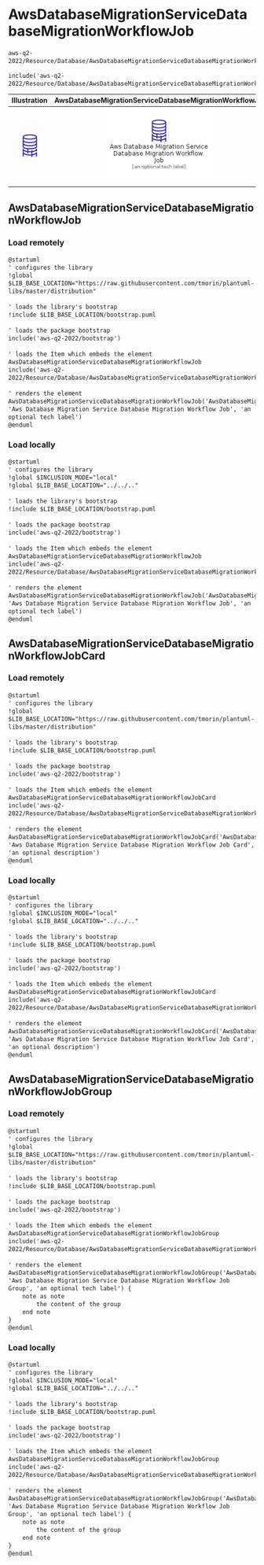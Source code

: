 # AwsDatabaseMigrationServiceDatabaseMigrationWorkflowJob


```text
aws-q2-2022/Resource/Database/AwsDatabaseMigrationServiceDatabaseMigrationWorkflowJob
```

```text
include('aws-q2-2022/Resource/Database/AwsDatabaseMigrationServiceDatabaseMigrationWorkflowJob')
```



| Illustration | AwsDatabaseMigrationServiceDatabaseMigrationWorkflowJob | AwsDatabaseMigrationServiceDatabaseMigrationWorkflowJobCard | AwsDatabaseMigrationServiceDatabaseMigrationWorkflowJobGroup |
| :---: | :---: | :---: | :---: |
| ![illustration for Illustration](../../../aws-q2-2022/Resource/Database/AwsDatabaseMigrationServiceDatabaseMigrationWorkflowJob.png) | ![illustration for AwsDatabaseMigrationServiceDatabaseMigrationWorkflowJob](../../../aws-q2-2022/Resource/Database/AwsDatabaseMigrationServiceDatabaseMigrationWorkflowJob.Local.png) | ![illustration for AwsDatabaseMigrationServiceDatabaseMigrationWorkflowJobCard](../../../aws-q2-2022/Resource/Database/AwsDatabaseMigrationServiceDatabaseMigrationWorkflowJobCard.Local.png) | ![illustration for AwsDatabaseMigrationServiceDatabaseMigrationWorkflowJobGroup](../../../aws-q2-2022/Resource/Database/AwsDatabaseMigrationServiceDatabaseMigrationWorkflowJobGroup.Local.png) |




## AwsDatabaseMigrationServiceDatabaseMigrationWorkflowJob

### Load remotely
```plantuml
@startuml
' configures the library
!global $LIB_BASE_LOCATION="https://raw.githubusercontent.com/tmorin/plantuml-libs/master/distribution"

' loads the library's bootstrap
!include $LIB_BASE_LOCATION/bootstrap.puml

' loads the package bootstrap
include('aws-q2-2022/bootstrap')

' loads the Item which embeds the element AwsDatabaseMigrationServiceDatabaseMigrationWorkflowJob
include('aws-q2-2022/Resource/Database/AwsDatabaseMigrationServiceDatabaseMigrationWorkflowJob')

' renders the element
AwsDatabaseMigrationServiceDatabaseMigrationWorkflowJob('AwsDatabaseMigrationServiceDatabaseMigrationWorkflowJob', 'Aws Database Migration Service Database Migration Workflow Job', 'an optional tech label')
@enduml
```

### Load locally
```plantuml
@startuml
' configures the library
!global $INCLUSION_MODE="local"
!global $LIB_BASE_LOCATION="../../.."

' loads the library's bootstrap
!include $LIB_BASE_LOCATION/bootstrap.puml

' loads the package bootstrap
include('aws-q2-2022/bootstrap')

' loads the Item which embeds the element AwsDatabaseMigrationServiceDatabaseMigrationWorkflowJob
include('aws-q2-2022/Resource/Database/AwsDatabaseMigrationServiceDatabaseMigrationWorkflowJob')

' renders the element
AwsDatabaseMigrationServiceDatabaseMigrationWorkflowJob('AwsDatabaseMigrationServiceDatabaseMigrationWorkflowJob', 'Aws Database Migration Service Database Migration Workflow Job', 'an optional tech label')
@enduml
```

## AwsDatabaseMigrationServiceDatabaseMigrationWorkflowJobCard

### Load remotely
```plantuml
@startuml
' configures the library
!global $LIB_BASE_LOCATION="https://raw.githubusercontent.com/tmorin/plantuml-libs/master/distribution"

' loads the library's bootstrap
!include $LIB_BASE_LOCATION/bootstrap.puml

' loads the package bootstrap
include('aws-q2-2022/bootstrap')

' loads the Item which embeds the element AwsDatabaseMigrationServiceDatabaseMigrationWorkflowJobCard
include('aws-q2-2022/Resource/Database/AwsDatabaseMigrationServiceDatabaseMigrationWorkflowJob')

' renders the element
AwsDatabaseMigrationServiceDatabaseMigrationWorkflowJobCard('AwsDatabaseMigrationServiceDatabaseMigrationWorkflowJobCard', 'Aws Database Migration Service Database Migration Workflow Job Card', 'an optional description')
@enduml
```

### Load locally
```plantuml
@startuml
' configures the library
!global $INCLUSION_MODE="local"
!global $LIB_BASE_LOCATION="../../.."

' loads the library's bootstrap
!include $LIB_BASE_LOCATION/bootstrap.puml

' loads the package bootstrap
include('aws-q2-2022/bootstrap')

' loads the Item which embeds the element AwsDatabaseMigrationServiceDatabaseMigrationWorkflowJobCard
include('aws-q2-2022/Resource/Database/AwsDatabaseMigrationServiceDatabaseMigrationWorkflowJob')

' renders the element
AwsDatabaseMigrationServiceDatabaseMigrationWorkflowJobCard('AwsDatabaseMigrationServiceDatabaseMigrationWorkflowJobCard', 'Aws Database Migration Service Database Migration Workflow Job Card', 'an optional description')
@enduml
```

## AwsDatabaseMigrationServiceDatabaseMigrationWorkflowJobGroup

### Load remotely
```plantuml
@startuml
' configures the library
!global $LIB_BASE_LOCATION="https://raw.githubusercontent.com/tmorin/plantuml-libs/master/distribution"

' loads the library's bootstrap
!include $LIB_BASE_LOCATION/bootstrap.puml

' loads the package bootstrap
include('aws-q2-2022/bootstrap')

' loads the Item which embeds the element AwsDatabaseMigrationServiceDatabaseMigrationWorkflowJobGroup
include('aws-q2-2022/Resource/Database/AwsDatabaseMigrationServiceDatabaseMigrationWorkflowJob')

' renders the element
AwsDatabaseMigrationServiceDatabaseMigrationWorkflowJobGroup('AwsDatabaseMigrationServiceDatabaseMigrationWorkflowJobGroup', 'Aws Database Migration Service Database Migration Workflow Job Group', 'an optional tech label') {
    note as note
        the content of the group
    end note
}
@enduml
```

### Load locally
```plantuml
@startuml
' configures the library
!global $INCLUSION_MODE="local"
!global $LIB_BASE_LOCATION="../../.."

' loads the library's bootstrap
!include $LIB_BASE_LOCATION/bootstrap.puml

' loads the package bootstrap
include('aws-q2-2022/bootstrap')

' loads the Item which embeds the element AwsDatabaseMigrationServiceDatabaseMigrationWorkflowJobGroup
include('aws-q2-2022/Resource/Database/AwsDatabaseMigrationServiceDatabaseMigrationWorkflowJob')

' renders the element
AwsDatabaseMigrationServiceDatabaseMigrationWorkflowJobGroup('AwsDatabaseMigrationServiceDatabaseMigrationWorkflowJobGroup', 'Aws Database Migration Service Database Migration Workflow Job Group', 'an optional tech label') {
    note as note
        the content of the group
    end note
}
@enduml
```

